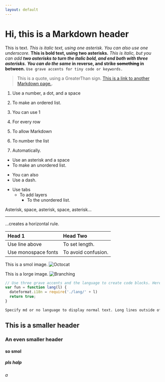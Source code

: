 ```yaml
---
layout: default
---
```

# Hi, this is a Markdown header

This is text.
*This is italic text, using one asterisk.*
_You can also use one underscore._
**This is bold text, using two asterisks.**
*This is italic, but you can add **two asterisks to turn the italic bold, and end both with three asterisks.***
***You can do the same* in reverse, and strike ~~something~~ in between.**
`Use grave accents for tiny code or keywords.`
> This is a quote, using a GreaterThan sign.
[This is a link to another Markdown page.](./index.md).

1. Use a number, a dot, and a space
2. To make an ordered list.

1. You can use 1
1. For every row
1. To allow Markdown
1. To number the list
1. Automatically.

* Use an asterisk and a space
* To make an unordered list.

- You can also
- Use a dash.

* Use tabs
  * To add layers
    * To the unordered list.

Asterisk, space, asterisk, space, asterisk...
* * *
...creates a horizontal rule.

| Head 1              | Head Two            |
|:--------------------|:--------------------|
| Use line above      | To set length.      |
| Use monospace fonts | To avoid confusion. |

This is a smol image.
![Octocat](https://github.githubassets.com/images/icons/emoji/octocat.png)

This is a lorge image.
![Branching](https://guides.github.com/activities/hello-world/branching.png)

```js
// Use three grave accents and the language to create code blocks. Here's some meme javascript.
var fun = function lang(l) {
  dateformat.i18n = require('./lang/' + l)
  return true;
}
```

```md
Specify md or no language to display normal text. Long lines outside of code blocks wrap around, but long lines inside code blocks do not. This is a long enough text to demonstrate this. Did you know that in terms of Human to Pokemon breeding Vaporeon is- ok sorry.
```

## This is a smaller header

### An even smaller header

#### so smol

##### pls halp

###### a
